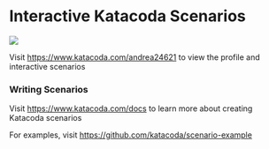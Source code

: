 # Interactive Katacoda Scenarios

[![](http://shields.katacoda.com/katacoda/andrea24621/count.svg)](https://www.katacoda.com/andrea24621 "Get your profile on Katacoda.com")

Visit https://www.katacoda.com/andrea24621 to view the profile and interactive scenarios

### Writing Scenarios
Visit https://www.katacoda.com/docs to learn more about creating Katacoda scenarios

For examples, visit https://github.com/katacoda/scenario-example
